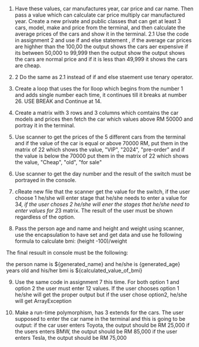 1. Have these values, car manufactures year, car price and car name. Then pass a value which can calculate car price multiply car manufactured year.
Create a new private and public classes that can get at least 3 cars, model, make and price from the terminal, and then calculate the average prices of the cars and show it in the terminal.
2.1  Use the code in assignment 2 and use if and else statement , if the average car prices are highher than the 100,00 the output shows the cars aer expensive if its between 50,000 to 99,999 then the output show the output shows the cars are normal price and if it is less than 49,999 it shows the cars are cheap.

2. 2 Do the same as 2.1 instead of if and else staement use tenary operator.

3. Create a loop that uses the for lloop which begins from the number 1 and adds single number each time, it continues till it breaks at number 26. USE BREAK and Continue at 14.

4. Create a matrix with 3 rows and 3 columns which comtains the car models and prices then fetch the car which values above RM 50000 and portray it in the terminal.

5. Use scanner to get the prices of the 5 different cars from the terminal and if the value of the car is equal or above 70000 RM, put them in the matrix of 22 which shows the value, "VIP", "2024", "pre-order" and if the value is below the 70000 put them in the matrix of 22 which shows the value, "Cheap", "old", "for sale"

6. Use scanner to get the day number and the result of the switch must be portrayed in the console.

7. cReate new file that the scanner get the value for the switch, if the user choose 1 he/she will enter stage that he/she needs to enter a value for 3*4, if the user choses 2 he/she will ener the stages that he/she need to enter values for 2*3 matrix. The result of the user must be shown regardless of the option.

8. Pass the person age and name and height and weight using scanner, use the encapsulation to have set and get data and use he following formula to calculate bmi: (height -100)/weight

The final resuult in console must be the following:

the person name is ${generated_name} and he/she is {generated_age} years old and his/her bmi is ${calculated_value_of_bmi}

9. Use the same code in assignment 7 this time. For both option 1 and option 2 the user must enter 12 values. If the user chooses option 1 he/she will get the proper output but if the user chose option2, he/she will get ArrayException

10. Make a run-time polymorphism, has 3 extends for the cars. The user supposed to enter the car name in the terminal and this is going to be output:
if the car user enters Toyota, the output should be RM 25,000
if the users enters BMW, the output should be RM 85,000
if the user enters  Tesla, the output should be RM 75,000
